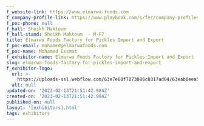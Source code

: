 ```yaml
---
f_website-link: https://www.elmarwa-foods.com
f_company-profile-link: https://www.playbook.com/s/fec/company-profiles
f_poc-phone: null
f_hall: Sheikh Maktoum
f_hall-stand: Sheikh Maktoum  - M-F7
title: Elmarwa Foods Factory for Pickles Import and Export
f_poc-email: mohamed@elmarwafoods.com
f_poc-name: Mohamed Essmat
f_exhibitor-name: Elmarwa Foods Factory for Pickles Import and Export
slug: elmarwa-foods-factory-for-pickles-import-and-export
f_exhibitor-logo:
  url: >-
    https://uploads-ssl.webflow.com/63e7e60f7073806c8317ad04/63eab0eea57a2c8644c67141_ZWFiNA.jpeg
  alt: null
updated-on: '2023-02-13T21:51:42.984Z'
created-on: '2023-02-13T21:51:42.984Z'
published-on: null
layout: '[exhibitors].html'
tags: exhibitors
---
```



